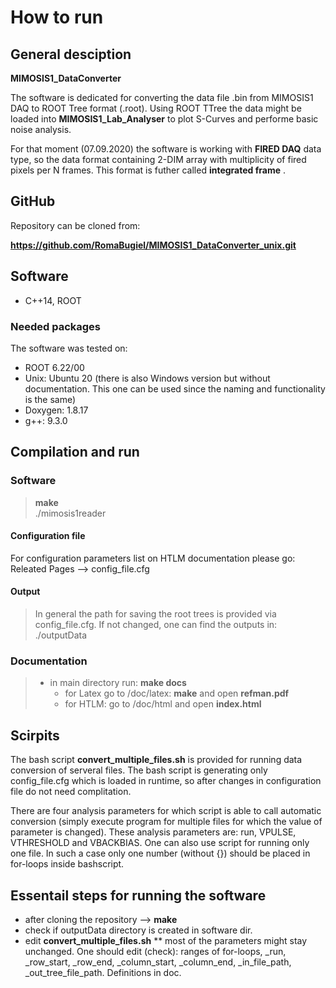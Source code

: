 # How to run 

## General desciption 
__MIMOSIS1_DataConverter__

The software is dedicated for converting the data file .bin from MIMOSIS1 DAQ to ROOT Tree format (.root). Using ROOT TTree the data might be loaded into __MIMOSIS1_Lab_Analyser__ to plot S-Curves and performe basic noise analysis. 

For that moment (07.09.2020) the software is working with __FIRED DAQ__ data type, so the data format containing 2-DIM array with multiplicity of fired pixels per N frames. This format is futher called __integrated frame__ .

## GitHub
Repository can be cloned from:

__https://github.com/RomaBugiel/MIMOSIS1_DataConverter_unix.git__

## Software
* C++14, ROOT 

### Needed packages 
The software was tested on:

* ROOT 6.22/00 
* Unix: Ubuntu 20 (there is also Windows version but without documentation. This one can be used since the naming and functionality is the same)
* Doxygen: 1.8.17
* g++: 9.3.0 

## Compilation and run

### Software
> __make__ <br/>
> ./mimosis1reader

#### Configuration file

For configuration parameters list on HTLM documentation please go: Releated Pages --> config_file.cfg

#### Output
> In general the path for saving the root trees is provided via config_file.cfg.
> If not changed, one can find the outputs in: ./outputData

### Documentation

> * in main directory run: __make docs__ 
> 	* for Latex go to /doc/latex: __make__ and open __refman.pdf__
> 	* for HTLM: go to /doc/html and open __index.html__

## Scirpits

The bash script __convert_multiple_files.sh__ is provided for running data conversion of serveral files. 
The bash script is generating only config_file.cfg which is loaded in runtime, so after changes in configuration file do not need complitation.

There are four analysis parameters for which script is able to call automatic conversion (simply execute program for multiple files for which the value of parameter is changed). These analysis parameters are: run, VPULSE, VTHRESHOLD and VBACKBIAS. One can also use script for running only one file. In such a case only one number (without {}) should be placed in for-loops inside bashscript. 

## Essentail steps for running the software
* after cloning the repository --> __make__
* check if outputData directory is created in software dir. 
* edit __convert_multiple_files.sh__
** most of the parameters might stay unchanged. One should edit (check): ranges of for-loops, _run, _row_start, _row_end, _column_start, _column_end, _in_file_path, _out_tree_file_path. Definitions in doc. 
